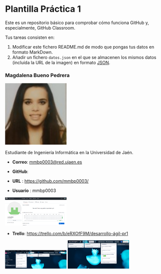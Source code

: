 # Plantilla Práctica 1
Este es un repositorio básico para comprobar cómo funciona GitHub y, especialmente, GitHub Classroom.

Tus tareas consisten en:
1) Modificar este fichero README.md de modo que pongas tus datos en formato MarkDown.
2) Añadir un fichero <code>datos.json</code> en el que se almacenen los mismos datos (incluída la URL de la imagen) en formato [JSON](https://es.wikipedia.org/wiki/JSON).

### Magdalena Bueno Pedrera
<img src='Imagenes/Malena.jpg' width='200px'>

Estudiante de Ingeniería Informática en la Universidad de Jaén.
* **Correo**: mmbp0003@red.ujaen.es

* **GitHub**: 
* **URL** : https://github.com/mmbp0003/
* **Usuario** : mmbp0003
<img src='Imagenes/GitHub.PNG' width='200px'>

* **Trello**: https://trello.com/b/eRXOfF9M/desarrollo-ágil-pr1
<img src='Imagenes/Trello_I.PNG' width='200px'>
<img src='Imagenes/Trello_F.PNG' width='200px'>



